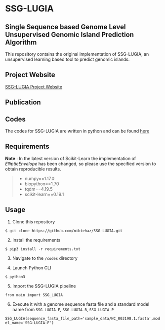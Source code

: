 # SSG-LUGIA
## Single Sequence based Genome Level Unsupervised Genomic Island Prediction Algorithm

This repository contains the original implementation of SSG-LUGIA, an unsupervised learning based tool to predict genomic islands.

## Project Website

[SSG-LUGIA Project Website](https://nibtehaz.github.io/SSG-LUGIA)

## Publication

## Codes

The codes for SSG-LUGIA are written in python and can be found [here](https://github.com/nibtehaz/SSG-LUGIA/tree/master/codes)


## Requirements

**Note** : In the latest version of Scikit-Learn the implementation of *EllipticEnvelope* has been changed, so please use the specified version to obtain reproducible results.

> * numpy==1.17.0
> * biopython==1.70
> * tqdm==4.19.5
> * scikit-learn==0.19.1


## Usage

1. Clone this repository

```$ git clone https://github.com/nibtehaz/SSG-LUGIA.git```

2. Install the requirements

```$ pip3 install -r requirements.txt```

3. Navigate to the ```/codes``` directory

4. Launch Python CLI

``` $ python3 ```

5. Import the SSG-LUGIA pipeline

```from main import SSG_LUGIA```

6. Execute it with a genome sequence fasta file and a standard model name from ```SSG-LUGIA-F```, ```SSG-LUGIA-R```, ```SSG-LUGIA-P```


```SSG_LUGIA(sequence_fasta_file_path='sample_data/NC_003198.1.fasta',model_name='SSG-LUGIA-F')```
